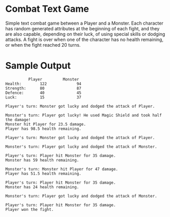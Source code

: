 # Combat Text Game
Simple text combat game between a Player and a Monster. Each character has random generated attributes at the beginning of each fight, and they are also capable, depending on their luck, of using special skills or dodging attacks. A fight is over when one of the character has no health remaining, or when the fight reached 20 turns. 

# Sample Output
			  Player 		 Monster
	Health:		   122 			   94
	Strength:	   80 			   87
	Defence:	   40 			   45
	Luck:		   15 			   37

	Player's turn: Monster got lucky and dodged the attack of Player.

	Monster's turn: Player got lucky! He used Magic Shield and took half the damage!
	Monster hit Player for 23.5 damage.
	Player has 98.5 health remaining.

	Player's turn: Monster got lucky and dodged the attack of Player.

	Monster's turn: Player got lucky and dodged the attack of Monster.

	Player's turn: Player hit Monster for 35 damage.
	Monster has 59 health remaining.

	Monster's turn: Monster hit Player for 47 damage.
	Player has 51.5 health remaining.

	Player's turn: Player hit Monster for 35 damage.
	Monster has 24 health remaining.

	Monster's turn: Player got lucky and dodged the attack of Monster.

	Player's turn: Player hit Monster for 35 damage.
	Player won the fight.
